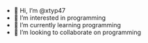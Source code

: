 - 👋 Hi, I’m @xtyp47
- 👀 I’m interested in programming
- 🌱 I’m currently learning programming
- 💞️ I’m looking to collaborate on programming

<!---
xtyp47/xtyp47 is a ✨ special ✨ repository because its `README.md` (this file) appears on your GitHub profile.
You can click the Preview link to take a look at your changes.
--->
